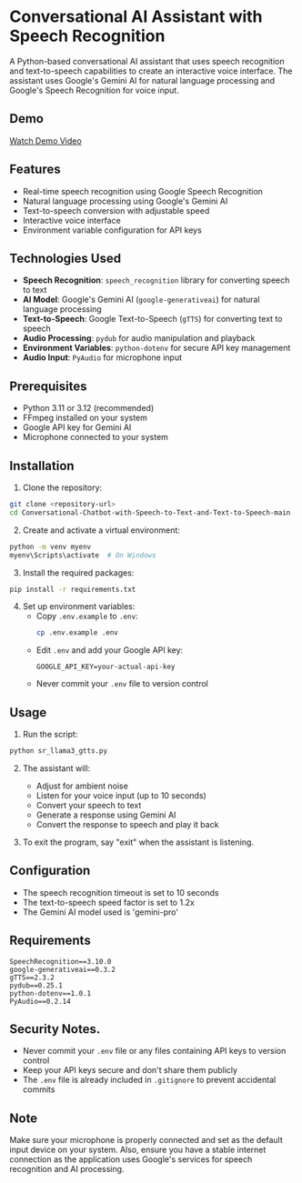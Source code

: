 # Conversational AI Assistant with Speech Recognition

A Python-based conversational AI assistant that uses speech recognition and text-to-speech capabilities to create an interactive voice interface. The assistant uses Google's Gemini AI for natural language processing and Google's Speech Recognition for voice input.

## Demo

[Watch Demo Video](https://github.com/zanjeel/Voice-to-Voice-LLM/blob/master/media/demo.mp4)

## Features

- Real-time speech recognition using Google Speech Recognition
- Natural language processing using Google's Gemini AI
- Text-to-speech conversion with adjustable speed
- Interactive voice interface
- Environment variable configuration for API keys

## Technologies Used

- **Speech Recognition**: `speech_recognition` library for converting speech to text
- **AI Model**: Google's Gemini AI (`google-generativeai`) for natural language processing
- **Text-to-Speech**: Google Text-to-Speech (`gTTS`) for converting text to speech
- **Audio Processing**: `pydub` for audio manipulation and playback
- **Environment Variables**: `python-dotenv` for secure API key management
- **Audio Input**: `PyAudio` for microphone input

## Prerequisites

- Python 3.11 or 3.12 (recommended)
- FFmpeg installed on your system
- Google API key for Gemini AI
- Microphone connected to your system

## Installation

1. Clone the repository:
```bash
git clone <repository-url>
cd Conversational-Chatbot-with-Speech-to-Text-and-Text-to-Speech-main
```

2. Create and activate a virtual environment:
```bash
python -m venv myenv
myenv\Scripts\activate  # On Windows
```

3. Install the required packages:
```bash
pip install -r requirements.txt
```

4. Set up environment variables:
   - Copy `.env.example` to `.env`:
     ```bash
     cp .env.example .env
     ```
   - Edit `.env` and add your Google API key:
     ```
     GOOGLE_API_KEY=your-actual-api-key
     ```
   - Never commit your `.env` file to version control

## Usage

1. Run the script:
```bash
python sr_llama3_gtts.py
```

2. The assistant will:
   - Adjust for ambient noise
   - Listen for your voice input (up to 10 seconds)
   - Convert your speech to text
   - Generate a response using Gemini AI
   - Convert the response to speech and play it back

3. To exit the program, say "exit" when the assistant is listening.

## Configuration

- The speech recognition timeout is set to 10 seconds
- The text-to-speech speed factor is set to 1.2x
- The Gemini AI model used is 'gemini-pro'

## Requirements

```
SpeechRecognition==3.10.0
google-generativeai==0.3.2
gTTS==2.3.2
pydub==0.25.1
python-dotenv==1.0.1
PyAudio==0.2.14
```

## Security Notes.

- Never commit your `.env` file or any files containing API keys to version control
- Keep your API keys secure and don't share them publicly
- The `.env` file is already included in `.gitignore` to prevent accidental commits

## Note

Make sure your microphone is properly connected and set as the default input device on your system. Also, ensure you have a stable internet connection as the application uses Google's services for speech recognition and AI processing.

